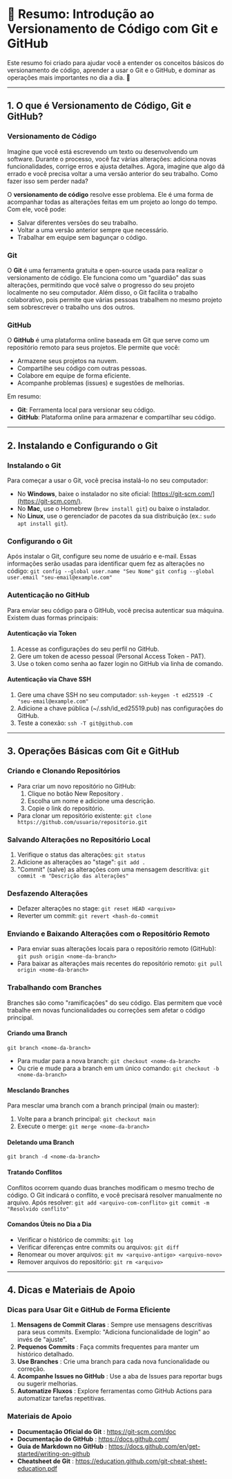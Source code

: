 # 📑 Resumo: Introdução ao Versionamento de Código com Git e GitHub

Este resumo foi criado para ajudar você a entender os conceitos básicos do versionamento de código, aprender a usar o Git e o GitHub, e dominar as operações mais importantes no dia a dia. 🚀

---

## **1. O que é Versionamento de Código, Git e GitHub?**

### **Versionamento de Código**
Imagine que você está escrevendo um texto ou desenvolvendo um software. Durante o processo, você faz várias alterações: adiciona novas funcionalidades, corrige erros e ajusta detalhes. Agora, imagine que algo dá errado e você precisa voltar a uma versão anterior do seu trabalho. Como fazer isso sem perder nada?

O **versionamento de código** resolve esse problema. Ele é uma forma de acompanhar todas as alterações feitas em um projeto ao longo do tempo. Com ele, você pode:
- Salvar diferentes versões do seu trabalho.
- Voltar a uma versão anterior sempre que necessário.
- Trabalhar em equipe sem bagunçar o código.

### **Git**
O **Git** é uma ferramenta gratuita e open-source usada para realizar o versionamento de código. Ele funciona como um "guardião" das suas alterações, permitindo que você salve o progresso do seu projeto localmente no seu computador. Além disso, o Git facilita o trabalho colaborativo, pois permite que várias pessoas trabalhem no mesmo projeto sem sobrescrever o trabalho uns dos outros.

### **GitHub**
O **GitHub** é uma plataforma online baseada em Git que serve como um repositório remoto para seus projetos. Ele permite que você:
- Armazene seus projetos na nuvem.
- Compartilhe seu código com outras pessoas.
- Colabore em equipe de forma eficiente.
- Acompanhe problemas (issues) e sugestões de melhorias.

Em resumo:
- **Git**: Ferramenta local para versionar seu código.
- **GitHub**: Plataforma online para armazenar e compartilhar seu código.

---

## **2. Instalando e Configurando o Git**

### **Instalando o Git**
Para começar a usar o Git, você precisa instalá-lo no seu computador:
- No **Windows**, baixe o instalador no site oficial: [https://git-scm.com/](https://git-scm.com/).
- No **Mac**, use o Homebrew (`brew install git`) ou baixe o instalador.
- No **Linux**, use o gerenciador de pacotes da sua distribuição (ex.: `sudo apt install git`).

### **Configurando o Git**
Após instalar o Git, configure seu nome de usuário e e-mail. Essas informações serão usadas para identificar quem fez as alterações no código:
    `git config --global user.name "Seu Nome"`
    `git config --global user.email "seu-email@example.com"`

### **Autenticação no GitHub**
Para enviar seu código para o GitHub, você precisa autenticar sua máquina. Existem duas formas principais:

#### **Autenticação via Token**
1. Acesse as configurações do seu perfil no GitHub.
2. Gere um token de acesso pessoal (Personal Access Token - PAT).
3. Use o token como senha ao fazer login no GitHub via linha de comando.

#### **Autenticação via Chave SSH**
1. Gere uma chave SSH no seu computador:
    `ssh-keygen -t ed25519 -C "seu-email@example.com"`
2. Adicione a chave pública (~/.ssh/id_ed25519.pub) nas configurações do GitHub.
3. Teste a conexão:
    `ssh -T git@github.com`

---

## **3. Operações Básicas com Git e GitHub**

### **Criando e Clonando Repositórios**
- Para criar um novo repositório no GitHub:
    1. Clique no botão New Repository .
    2. Escolha um nome e adicione uma descrição.
    3. Copie o link do repositório.
- Para clonar um repositório existente:
    `git clone https://github.com/usuario/repositorio.git`

### **Salvando Alterações no Repositório Local**
1. Verifique o status das alterações:
    `git status`
2. Adicione as alterações ao "stage":
    `git add .`
3. "Commit" (salve) as alterações com uma mensagem descritiva:
    `git commit -m "Descrição das alterações"`

### **Desfazendo Alterações**
- Defazer alterações no stage:
    `git reset HEAD <arquivo>`
- Reverter um commit:
    `git revert <hash-do-commit`

### **Enviando e Baixando Alterações com o Repositório Remoto**
- Para enviar suas alterações locais para o repositório remoto (GitHub):
    `git push origin <nome-da-branch>`
- Para baixar as alterações mais recentes do repositório remoto:
    `git pull origin <nome-da-branch>`

### **Trabalhando com Branches**
Branches são como "ramificações" do seu código. Elas permitem que você trabalhe em novas funcionalidades ou correções sem afetar o código principal.

#### **Criando uma Branch**
`git branch <nome-da-branch>`
- Para mudar para a nova branch:
    `git checkout <nome-da-branch>`
- Ou crie e mude para a branch em um único comando:
    `git checkout -b <nome-da-branch>`

#### **Mesclando Branches**
Para mesclar uma branch com a branch principal (main ou master):
1. Volte para a branch principal:
    `git checkout main`
2. Execute o merge:
    `git merge <nome-da-branch>`

#### **Deletando uma Branch**
`git branch -d <nome-da-branch>`

#### **Tratando Conflitos**
Conflitos ocorrem quando duas branches modificam o mesmo trecho de código. O Git indicará o conflito, e você precisará resolver manualmente no arquivo. Após resolver:
    `git add <arquivo-com-conflito>`
    `git commit -m "Resolvido conflito"`

#### **Comandos Úteis no Dia a Dia**
- Verificar o histórico de commits:
    `git log`
- Verificar diferenças entre commits ou arquivos:
    `git diff`
- Renomear ou mover arquivos:
    `git mv <arquivo-antigo> <arquivo-novo>`
- Remover arquivos do repositório:
    `git rm <arquivo>`

---

## **4. Dicas e Materiais de Apoio**

### **Dicas para Usar Git e GitHub de Forma Eficiente**
1. **Mensagens de Commit Claras** : Sempre use mensagens descritivas para seus commits. Exemplo: "Adiciona funcionalidade de login" ao invés de "ajuste".
2. **Pequenos Commits** : Faça commits frequentes para manter um histórico detalhado.
3. **Use Branches** : Crie uma branch para cada nova funcionalidade ou correção.
4. **Acompanhe Issues no GitHub** : Use a aba de Issues para reportar bugs ou sugerir melhorias.
5. **Automatize Fluxos** : Explore ferramentas como GitHub Actions para automatizar tarefas repetitivas.

### **Materiais de Apoio**
- **Documentação Oficial do Git** : https://git-scm.com/doc
- **Documentação do GitHub** : https://docs.github.com/
- **Guia de Markdown no GitHub** : https://docs.github.com/en/get-started/writing-on-github
- **Cheatsheet de Git** : https://education.github.com/git-cheat-sheet-education.pdf
